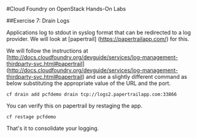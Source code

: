 #Cloud Foundry on OpenStack Hands-On Labs

##Exercise 7: Drain Logs

Applications log to stdout in syslog format that can be redirected to a log provider. We will look at [papertrail] (https://papertrailapp.com/) for this.

We will follow the instructions at [http://docs.cloudfoundry.org/devguide/services/log-management-thirdparty-svc.html#papertrail] (http://docs.cloudfoundry.org/devguide/services/log-management-thirdparty-svc.html#papertrail) and use a slightly different command as below substituting the appropriate value of the URL and the port.

```
cf drain add pcfdemo drain tcp://logs2.papertrailapp.com:33866
```

You can verify this on papertrail by restaging the app.

```
cf restage pcfdemo
```

That's it to consolidate your logging.
